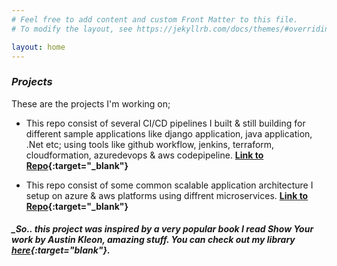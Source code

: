 ```yaml
---
# Feel free to add content and custom Front Matter to this file.
# To modify the layout, see https://jekyllrb.com/docs/themes/#overriding-theme-defaults

layout: home
---
```



### _Projects_
These are the projects I'm working on;

* This repo consist of several CI/CD pipelines I built & still building for different sample applications like django application, java application, .Net etc; using tools like github workflow, jenkins, terraform, cloudformation, azuredevops & aws codepipeline. 
**[Link to Repo](https://github.com/goekezie/theCommitted){:target="_blank"}**

* This repo consist of some common scalable application architecture I setup on azure & aws platforms using diffrent microservices.
**[Link to Repo](https://github.com/goekezie/CloudArchitecture){:target="_blank"}**





##### _So.. this project was inspired by a very popular book I read **Show Your work** by **Austin Kleon**, amazing stuff. You can check out my library [here](https://drive.google.com/drive/folders/11VaGywrocBCWn3j5GuYqkMjLkG1dLqWm?usp=sharing){:target="_blank"}_.



